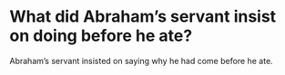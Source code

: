 # What did Abraham’s servant insist on doing before he ate?

Abraham’s servant insisted on saying why he had come before he ate.
